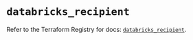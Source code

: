 # `databricks_recipient`

Refer to the Terraform Registry for docs: [`databricks_recipient`](https://registry.terraform.io/providers/databricks/databricks/1.96.0/docs/resources/recipient).
